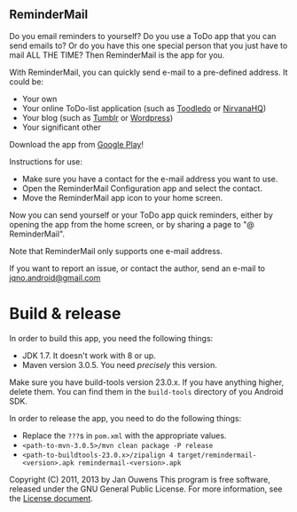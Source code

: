 ReminderMail
------------

Do you email reminders to yourself? Do you use a ToDo app that you can send emails to? Or do you have this one special person that you just have to mail ALL THE TIME? Then ReminderMail is the app for you.

With ReminderMail, you can quickly send e-mail to a pre-defined address. It could be:

* Your own
* Your online ToDo-list application (such as [Toodledo](http://www.toodledo.com) or [NirvanaHQ](http://www.nirvanahq.com))
* Your blog (such as [Tumblr](http://www.tumblr.com/docs/nl/email_publishing) or [Wordpress](http://codex.wordpress.org/Post_to_your_blog_using_email))
* Your significant other

Download the app from [Google Play](https://play.google.com/store/apps/details?id=nl.jqno.remindermail)!

Instructions for use:

* Make sure you have a contact for the e-mail address you want to use.
* Open the ReminderMail Configuration app and select the contact.
* Move the ReminderMail app icon to your home screen.

Now you can send yourself or your ToDo app quick reminders, either by opening the app from the home screen, or by sharing a page to "@ ReminderMail".

Note that ReminderMail only supports one e-mail address.

If you want to report an issue, or contact the author, send an e-mail to jqno.android@gmail.com

# Build & release
In order to build this app, you need the following things:

* JDK 1.7. It doesn't work with 8 or up.
* Maven version 3.0.5. You need _precisely_ this version.

Make sure you have build-tools version 23.0.x. If you have anything higher, delete them. You can find them in the `build-tools` directory of you Android SDK.

In order to release the app, you need to do the following things:

* Replace the `???`s in `pom.xml` with the appropriate values.
* `<path-to-mvn-3.0.5>/mvn clean package -P release`
* `<path-to-buildtools-23.0.x>/zipalign 4 target/remindermail-<version>.apk remindermail-<version>.apk`

Copyright (C) 2011, 2013 by Jan Ouwens
This program is free software, released under the GNU General Public License.
For more information, see the [License document](https://raw.github.com/jqno/remindermail/master/COPYING).
